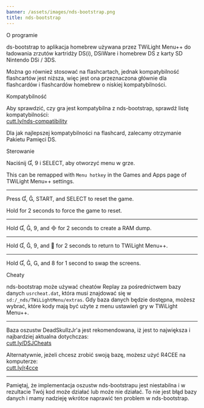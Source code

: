 ```yaml
---
banner: /assets/images/nds-bootstrap.png
title: nds-bootstrap
---
```


<div id="about" class="section-title">O programie</div>
<div class="section-body">
    <p>
        ds-bootstrap to aplikacja homebrew używana przez TWiLight Menu++ do ładowania zrzutów kartridży DS(i), DSiWare i homebrew DS z karty SD Nintendo DSi / 3DS.
    </p>
    <p>
        Można go również stosować na flashcartach, jednak kompatybilność flashcartów jest niższa, więc jest ona przeznaczona głównie dla flashcardów i flashcardów homebrew o niskiej kompatybilności.
    </p>
</div>

<div id="compatibility" class="section-title">Kompatybilność</div>
<div class="section-body">
    <p>
        Aby sprawdzić, czy gra jest kompatybilna z nds-bootstrap, sprawdź listę kompatybilności: <br><a href="https://cutt.ly/nds-compatibility">cutt.ly/nds-compatibility</a>
    </p>
    <p>
        Dla jak najlepszej kompatybilności na flashcard, zalecamy otrzymanie Pakietu Pamięci DS.
    </p>
</div>

<div id="controls" class="section-title">Sterowanie</div>
<div class="section-body">
    <p>
        Naciśnij &#xE004;, &#xE07A; i SELECT, aby otworzyć menu w grze.
    </p>
    <p>
        This can be remapped with <code>Menu hotkey</code> in the Games and Apps page of TWiLight Menu++ settings.
    </p>
    <hr>
    <p>
        Press &#xE004;, &#xE005;, START, and SELECT to reset the game.
    </p>
    <p>
        Hold for 2 seconds to force the game to reset.
    </p>
    <hr>
    <p>
        Hold &#xE004;, &#xE005;, &#xE07A;, and &#xE000; for 2 seconds to create a RAM dump.
    </p>
    <hr>
    <p>
        Hold &#xE004;, &#xE005;, &#xE07A;, and &#xE001; for 2 seconds to return to TWiLight Menu++.
    </p>
    <hr>
    <p>
        Hold &#xE004;, &#xE005;, &#xE002;, and &#xE079; for 1 second to swap the screens.
    </p>
</div>

<div id="cheats" class="section-title">Cheaty</div>
<div class="section-body">
    <p>
        nds-bootstrap może używać cheatów Replay za pośrednictwem bazy danych <code>usrcheat.dat</code>, która musi znajdować się w <code>sd:/_nds/TWiLightMenu/extras</code>. Gdy baza danych będzie dostępna, możesz wybrać, które kody mają być użyte z menu ustawień gry w TWiLight Menu++.
    </p>
    <hr>
    <p>
        Baza oszustw DeadSkullzJr'a jest rekomendowana, iż jest to największa i najbardziej aktualna dotychczas:<br><a href="https://cutt.ly/DSJCheats">cutt.ly/DSJCheats</a>
    </p>
    <p>
        Alternatywnie, jeżeli chcesz zrobić swoją bazę, możesz użyć R4CEE na komputerze: <br><a href="https://cutt.ly/r4cce">cutt.ly/r4cce</a>
    </p>
    <hr>
    <p>
        Pamiętaj, że implementacja oszustw nds-bootstrapu jest niestabilna i w rezultacie Twój kod może działać lub może nie działać. To nie jest błąd bazy danych i mamy nadzieję wkrótce naprawić ten problem w nds-bootstrap.
    </p>
</div>
